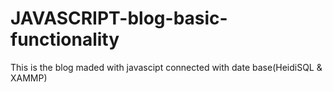 # JAVASCRIPT-blog-basic-functionality
This is the blog maded with javascipt connected with date base(HeidiSQL &amp; XAMMP)

